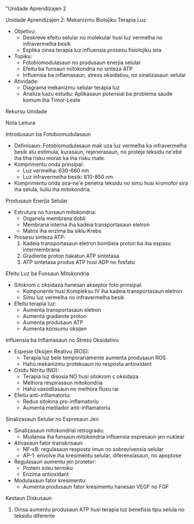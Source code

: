 "Unidade Aprendizajen 2

Unidade Aprendizajen 2: Mekanizmu Biolojiku Terapia Luz
- Objetivu:
  * Deskreve efeitu selular no molekular husi luz vermelha no infravermelha besik
  * Esplika oinsa terapia luz influensia prosesu fisiolojiku sira
- Topiku:
  * Fotobiomodulasaun no produsaun enerjia selular
  * Efeitu ba funsaun mitokondria no sinteza ATP
  * Influensia ba inflamasaun, stress oksidativu, no sinalizasaun selular
- Atividade:
  * Diagrama mekanizmu selular terapia luz
  * Analiza kazu estudu: Aplikasaun potensial ba problema saude komum iha Timor-Leste

Rekursu Unidade

Nota Leitura

Introdusaun ba Fotobiomudulasaun

- Definisaun: Fotobiomudulasaun mak uza luz vermelha ka infravermelha besik atu estimula, kurasaun, rejenerasaun, no proteje teksidu ne'ebé iha tiha risku moras ka iha risku mate.
- Komprimentu onda prinsipal:
  - Luz vermelha: 630-660 nm
  - Luz infravermelha besik: 810-850 nm
- Komprimentu onda sira-ne'e penetra teksidu no simu husi kromofor sira iha selula, liuliu iha mitokondria.

Produsaun Enerjia Selular

- Estrutura no funsaun mitokondria:
  - Organela membrana dobli
  - Membrana interna iha kadeia transportasaun eletron
  - Matrix iha enzima ba siklu Krebs
- Prosesu sinteza ATP:
  1. Kadeia transportasaun eletron bombeia proton ba iha espasu intermembrana
  2. Gradiente proton hakatun ATP sintetasa
  3. ATP sintetasa produs ATP husi ADP no fosfatu

Efeitu Luz ba Funsaun Mitokondria

- Sitokrom c oksidaza hanesan akseptor foto prinsipal:
  - Komponente husi Kompleksu IV iha kadeia transportasaun eletron
  - Simu luz vermelha no infravermelha besik
- Efeitu terapia luz:
  - Aumenta transportasaun eletron
  - Aumenta gradiente proton
  - Aumenta produsaun ATP
  - Aumenta konsumu oksijen

Influensia ba Inflamasaun no Stress Oksidativu

- Espesie Oksijen Reativu (ROS):
  - Terapia luz bele temporariamente aumenta produsaun ROS
  - Hahú mekanizmu proteksaun no resposta antioxidant
- Oxidu Nitritu (NO):
  - Terapia luz disosia NO husi sitokrom c oksidaza
  - Melhora respirasaun mitokondria
  - Hahú vasodilasaun no melhora fluxu rai
- Efeitu anti-inflamatoriu:
  - Redus sitokina pro-inflamatoriu
  - Aumenta mediador anti-inflamatoriu

Sinalizasaun Selular no Espresaun Jen

- Sinalizasaun mitokondrial retrogradu:
  - Mudansa iha funsaun mitokondria influensia espresaun jen nuklear
- Ativasaun fator transkrisaun:
  - NF-κB: regulasaun resposta imun no sobrevivensia selular
  - AP-1: envolve iha kresimentu selular, diferensiasaun, no apoptose
- Regulasaun aumentu jen protetor:
  - Protein xoku termiku
  - Enzima antioxidant
- Modulasaun fator kresimentu:
  - Aumenta produsaun fator kresimentu hanesan VEGF no FGF

Kestaun Diskusaun

1. Oinsa aumentu produsaun ATP husi terapia luz benefisia tipu selula no teksidu diferente